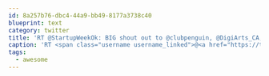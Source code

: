```yaml
---
id: 8a257b76-dbc4-44a9-bb49-8177a3738c40
blueprint: text
category: twitter
title: 'RT @StartupWeekOk: BIG shout out to @clubpenguin, @DigiArts_CA, @AccelerateOK, @DIRTT and @ProceraNetworks for the #awesome swag! http://t.…'
caption: 'RT <span class="username username_linked">@<a href="https://twitter.com/StartupWeekOk" title="Startup Wk Okanagan">StartupWeekOk</a></span>: BIG shout out to <span class="username username_linked">@<a href="https://twitter.com/clubpenguin" title="Club Penguin Island">clubpenguin</a></span>, <span class="username username_linked">@<a href="https://twitter.com/DigiArts_CA" title="Centre for Arts &amp; Tech">DigiArts_CA</a></span>, <span class="username username_linked">@<a href="https://twitter.com/AccelerateOK" title="Accelerate Okanagan">AccelerateOK</a></span>, <span class="username username_linked">@<a href="https://twitter.com/DIRTT" title="DIRTT">DIRTT</a></span> and @ProceraNetworks for the #awesome swag! http://t.…'
tags:
  - awesome
---
```

